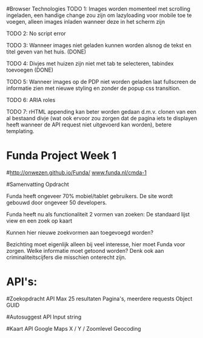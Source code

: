 #Browser Technologies
TODO 1: Images worden momenteel met scrolling ingeladen, een handige change zou zijn om lazyloading voor mobile toe te voegen, alleen images inladen wanneer deze in het scherm zijn

TODO 2: No script error

TODO 3: Wanneer images niet geladen kunnen worden alsnog de tekst en titel geven van het huis. (DONE)

TODO 4: Divjes met huizen zijn niet met tab te selecteren, tabindex toevoegen (DONE)

TODO 5: Wanneer images op de PDP niet worden geladen laat fullscreen de informatie zien met nieuwe styling en zonder de popup css transition.

TODO 6: ARIA roles

TODO 7: rHTML appending kan beter worden gedaan d.m.v. clonen van een al bestaand divje (wat ook ervoor zou zorgen dat de pagina iets te displayen heeft wanneer de API request niet uitgevoerd kan worden), betere templating.


# Funda Project Week 1
#http://onwezen.github.io/Funda/
www.funda.nl/cmda-1

#Samenvatting Opdracht

Funda heeft ongeveer 70% mobiel/tablet gebruikers.
De site wordt gebouwd door ongeveer 50 developers.

Funda heeft nu als functionaliteit 2 vormen van zoeken:
De standaard lijst view en een zoek op kaart

Kunnen hier nieuwe zoekvormen aan toegevoegd worden?

Bezichting moet eigenlijk alleen bij veel interesse, hier moet Funda voor zorgen.
Welke informatie moet getoond worden? Denk ook aan criminaliteitscijfers die misschien onterecht zijn.


# API's:

#Zoekopdracht API
Max 25 resultaten
Pagina's, meerdere requests
Object GUID

#Autosuggest API
Input string

#Kaart API
Google Maps
X / Y / Zoomlevel
Geocoding

